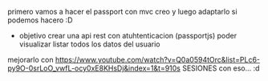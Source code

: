 primero vamos a hacer el passport con mvc creo y luego adaptarlo si podemos hacero :D

- objetivo
crear una api rest con atuhtenticacion (passportjs) 
poder visualizar listar todos los datos del usuario


mejorarlo con https://www.youtube.com/watch?v=Q0a0594tOrc&list=PLc6-py9O-0srLoO_vwfL-ocy0xE8KHsDj&index=1&t=910s 
SESIONES con eso... :d